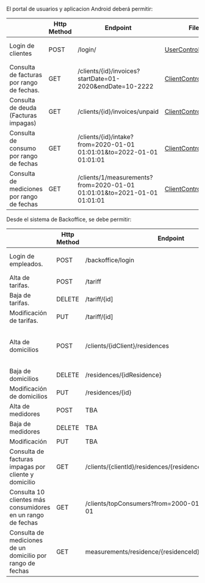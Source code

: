 El portal de usuarios y aplicacion Android deberá permitir:

| |Http Method|Endpoint|File|Payload requried example|Requires login
|--|--|--|---|--|--|
Login de clientes |POST| /login/ | [UserController:50](https://github.com/Pelozo/LabV_Final/blob/main/src/main/java/net/pelozo/FinalTPLab5DB2/controller/UserController.java#L50)|{"username": "usr","password": "pass"}
Consulta de facturas por rango de fechas.| GET| /clients/{id}/invoices?startDate=01-2020&endDate=10-2222|[ClientController:90](https://github.com/Pelozo/LabV_Final/blob/main/src/main/java/net/pelozo/FinalTPLab5DB2/controller/ClientController.java#L90)||✔
Consulta de deuda (Facturas impagas)| GET| /clients/{id}/invoices/unpaid |[ClientController:101](https://github.com/Pelozo/LabV_Final/blob/main/src/main/java/net/pelozo/FinalTPLab5DB2/controller/ClientController.java#L101)||✔
Consulta de consumo por rango de fechas| GET| /clients/{id}/intake?from=2020-01-01 01:01:01&to=2022-01-01 01:01:01|[ClientController:111](https://github.com/Pelozo/LabV_Final/blob/main/src/main/java/net/pelozo/FinalTPLab5DB2/controller/ClientController.java#L111)||✔
Consulta de mediciones por rango de fechas|GET| /clients/1/measurements?from=2020-01-01 01:01:01&to=2021-01-01 01:01:01|[ClientController:123](https://github.com/Pelozo/LabV_Final/blob/main/src/main/java/net/pelozo/FinalTPLab5DB2/controller/ClientController.java#L123)||✔


Desde el sistema de Backoffice, se debe permitir:

| |Http Method|Endpoint|File|Payload required example|Requires login
|--|--|--|---|--|--|
Login de empleados.| POST|/backoffice/login|[UserController:60](https://github.com/Pelozo/LabV_Final/blob/main/src/main/java/net/pelozo/FinalTPLab5DB2/controller/UserController.java#L60)|{"username": "usr","password": "pass"}|
Alta de tarifas.|POST|/tariff|[TariffController:43](https://github.com/Pelozo/LabV_Final/blob/main/src/main/java/net/pelozo/FinalTPLab5DB2/controller/TariffController.java#L43)|{"name": "basic","value": 8}|✔
Baja de tarifas.|DELETE|/tariff/{id]|[TariffController:61](https://github.com/Pelozo/LabV_Final/blob/main/src/main/java/net/pelozo/FinalTPLab5DB2/controller/TariffController.java#L61)||✔
Modificación de tarifas.|PUT|/tariff/{id]|[TariffController:70](https://github.com/Pelozo/LabV_Final/blob/main/src/main/java/net/pelozo/FinalTPLab5DB2/controller/TariffController.java#L70)|{"name": "basic","value": 10}|✔
Alta de domicilios|POST|/clients/{idClient}/residences|[ResidenceController:55](https://github.com/Pelozo/LabV_Final/blob/main/src/main/java/net/pelozo/FinalTPLab5DB2/controller/ResidenceController.java#L55)|{"tariff": {"id": 1},"meter": {"id": 13},"address": {"street": "una calle","number":754}}|✔
Baja de domicilios|DELETE|/residences/{idResidence}|[ResidenceController:67](https://github.com/Pelozo/LabV_Final/blob/main/src/main/java/net/pelozo/FinalTPLab5DB2/controller/ResidenceController.java#L67)||✔
Modificación de domicilios|PUT|/residences/{id}|[ResidenceController:74](https://github.com/Pelozo/LabV_Final/blob/main/src/main/java/net/pelozo/FinalTPLab5DB2/controller/ResidenceController.java#L74)|TBA|✔
Alta de medidores|POST|TBA|TBA|TBA|✔
Baja de medidores|DELETE|TBA|TBA|TBA|✔
Modificación|PUT|TBA|TBA|TBA|✔
Consulta de facturas impagas por cliente y domicilio|GET|/clients/{clientId}/residences/{residenceId}/invoices/unpaid|TBA|TBA|✔
Consulta 10 clientes más consumidores en un rango de fechas|GET|/clients/topConsumers?from=2000-01-01&to=2222-01-01|TBA|TBA|✔
Consulta de mediciones de un domicilio por rango de fechas|GET|measurements/residence/{residenceId}|TBA|TBA|✔